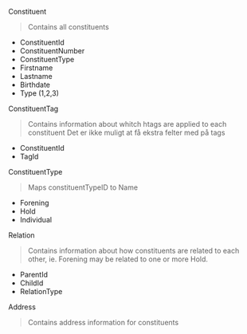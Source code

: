
Constituent
> Contains all constituents
* ConstituentId
* ConstituentNumber
* ConstituentType
* Firstname
* Lastname
* Birthdate
* Type (1,2,3)


ConstituentTag
> Contains information about whitch htags are applied to each constituent
> Det er ikke muligt at få ekstra felter med på tags
* ConstituentId
* TagId

ConstituentType
> Maps constituentTypeID to Name
* Forening
* Hold
* Individual

Relation
> Contains information about how constituents are related to each other, ie. Forening may be related to one or more Hold.
* ParentId
* ChildId
* RelationType

Address
> Contains address information for constituents
> 

